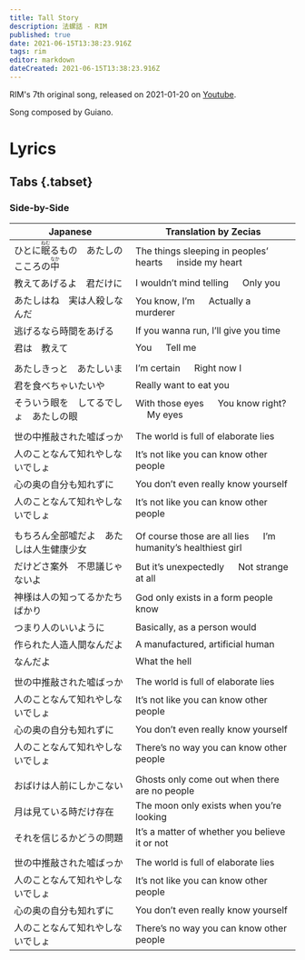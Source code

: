 ```yaml
---
title: Tall Story
description: 法螺話 - RIM
published: true
date: 2021-06-15T13:38:23.916Z
tags: rim
editor: markdown
dateCreated: 2021-06-15T13:38:23.916Z
---
```


RIM's 7th original song, released on 2021-01-20 on [Youtube](https://www.youtube.com/watch?v=EAW1zjldjO4).

Song composed by Guiano.

# Lyrics

## Tabs {.tabset}

### Side-by-Side
|Japanese|Translation by Zecias|
|--------|---------------------|
|ひとに<ruby>眠<rt>ねむ</rt></ruby>るもの　あたしのこころの<ruby>中<rt>なか</rt></ruby>|The things sleeping in peoples’ hearts &emsp; inside my heart|
|教えてあげるよ　君だけに|I wouldn’t mind telling &emsp; Only you|
|あたしはね　実は人殺しなんだ|You know, I’m &emsp; Actually a murderer|
|逃げるなら時間をあげる|If you wanna run, I’ll give you time|
|君は　教えて|You &emsp; Tell me|
| | |
|あたしきっと　あたしいま|I’m certain &emsp; Right now I|
|君を食べちゃいたいや|Really want to eat you|
|そういう眼を　してるでしょ　あたしの眼|With those eyes &emsp; You know right? &emsp; My eyes|
| | |
|世の中推敲された嘘ばっか|The world is full of elaborate lies|
|人のことなんて知れやしないでしょ|It’s not like you can know other people|
|心の奥の自分も知れずに|You don’t even really know yourself|
|人のことなんて知れやしないでしょ|It’s not like you can know other people|
| | |
|もちろん全部嘘だよ　あたしは人生健康少女|Of course those are all lies &emsp; I’m humanity’s healthiest girl|
|だけどさ案外　不思議じゃないよ|But it’s unexpectedly &emsp; Not strange at all|
|神様は人の知ってるかたちばかり|God only exists in a form people know|
|つまり人のいいように|Basically, as a person would|
|作られた人造人間なんだよ|A manufactured, artificial human|
|なんだよ|What the hell|
| | |
|世の中推敲された嘘ばっか|The world is full of elaborate lies|
|人のことなんて知れやしないでしょ|It’s not like you can know other people|
|心の奥の自分も知れずに|You don’t even really know yourself|
|人のことなんて知れやしないでしょ|There’s no way you can know other people|
| | |
|おばけは人前にしかこない|Ghosts only come out when there are no people|
|月は見ている時だけ存在|The moon only exists when you’re looking|
|それを信じるかどうの問題|It’s a matter of whether you believe it or not|
| | |
|世の中推敲された嘘ばっか|The world is full of elaborate lies|
|人のことなんて知れやしないでしょ|It’s not like you can know other people|
|心の奥の自分も知れずに|You don’t even really know yourself|
|人のことなんて知れやしないでしょ|There’s no way you can know other people|
